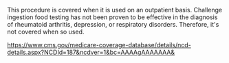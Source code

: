 This procedure is covered when it is used on an outpatient basis.
Challenge ingestion food testing has not been proven to be effective in the diagnosis of rheumatoid arthritis, depression, or respiratory disorders. Therefore, it's not covered when so used.

https://www.cms.gov/medicare-coverage-database/details/ncd-details.aspx?NCDId=187&ncdver=1&bc=AAAAgAAAAAAA&
